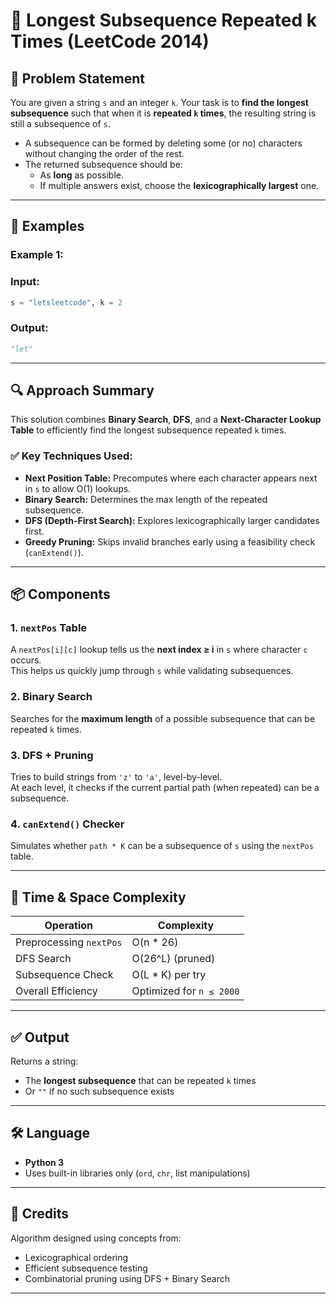 # 🚀 Longest Subsequence Repeated k Times (LeetCode 2014)

## 🧠 Problem Statement

You are given a string `s` and an integer `k`. Your task is to **find the longest subsequence** such that when it is **repeated `k` times**, the resulting string is still a subsequence of `s`.

- A subsequence can be formed by deleting some (or no) characters without changing the order of the rest.
- The returned subsequence should be:
  - As **long** as possible.
  - If multiple answers exist, choose the **lexicographically largest** one.

---

## 🧩 Examples

### Example 1:
### Input: 
```python
s = "letsleetcode", k = 2
```
### Output:
```python
"let"
```

---

## 🔍 Approach Summary

This solution combines **Binary Search**, **DFS**, and a **Next-Character Lookup Table** to efficiently find the longest subsequence repeated `k` times.

### ✅ Key Techniques Used:
- **Next Position Table:** Precomputes where each character appears next in `s` to allow O(1) lookups.
- **Binary Search:** Determines the max length of the repeated subsequence.
- **DFS (Depth-First Search):** Explores lexicographically larger candidates first.
- **Greedy Pruning:** Skips invalid branches early using a feasibility check (`canExtend()`).

---

## 📦 Components

### 1. `nextPos` Table
A `nextPos[i][c]` lookup tells us the **next index ≥ i** in `s` where character `c` occurs.  
This helps us quickly jump through `s` while validating subsequences.

### 2. Binary Search
Searches for the **maximum length** of a possible subsequence that can be repeated `k` times.

### 3. DFS + Pruning
Tries to build strings from `'z'` to `'a'`, level-by-level.  
At each level, it checks if the current partial path (when repeated) can be a subsequence.

### 4. `canExtend()` Checker
Simulates whether `path * K` can be a subsequence of `s` using the `nextPos` table.

---

## 🧮 Time & Space Complexity

| Operation                | Complexity        |
|-------------------------|-------------------|
| Preprocessing `nextPos` | O(n * 26)         |
| DFS Search              | O(26^L) (pruned)  |
| Subsequence Check       | O(L * K) per try  |
| Overall Efficiency      | Optimized for `n ≤ 2000` |

---

## ✅ Output

Returns a string:
- The **longest subsequence** that can be repeated `k` times
- Or `""` if no such subsequence exists

---

## 🛠️ Language

- **Python 3**
- Uses built-in libraries only (`ord`, `chr`, list manipulations)

---

## 🧠 Credits

Algorithm designed using concepts from:
- Lexicographical ordering
- Efficient subsequence testing
- Combinatorial pruning using DFS + Binary Search

---


